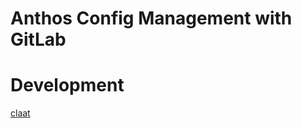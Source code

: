 Anthos Config Management with GitLab
====================================

# Development

[claat](https://github.com/googlecodelabs/tools/tree/master/claat)
